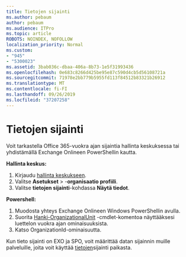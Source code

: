 ```yaml
---
title: Tietojen sijainti
ms.author: pebaum
author: pebaum
ms.audience: ITPro
ms.topic: article
ROBOTS: NOINDEX, NOFOLLOW
localization_priority: Normal
ms.custom:
- "945"
- "5300023"
ms.assetid: 3bab036c-dbaa-406a-8b73-1e5f31993436
ms.openlocfilehash: 0e683c8266d425be95e87c590d4cb5d56108721a
ms.sourcegitcommit: 71978e2bb779b5955fd113f84512b83321b26912
ms.translationtype: MT
ms.contentlocale: fi-FI
ms.lasthandoff: 09/26/2019
ms.locfileid: "37207258"
---
```

# <a name="data-location"></a>Tietojen sijainti

Voit tarkastella Office 365-vuokra ajan sijaintia hallinta keskuksessa tai yhdistämällä Exchange Onlineen PowerShellin kautta.


**Hallinta keskus:**
1. Kirjaudu [hallinta keskukseen](https://admin.microsoft.com/Adminportal/Home).
2. Valitse **Asetukset** > -**organisaatio profiili**.
3. Valitse **tietojen sijainti**-kohdassa **Näytä tiedot**.


**Powershell:**
1. Muodosta yhteys Exchange Onlineen Windows PowerShellin avulla.
2. Suorita [Hanki-OrganizationalUnit](https://docs.microsoft.com/en-us/powershell/module/exchange/active-directory/get-organizationalunit) -cmdlet-komentoa näyttääksesi luettelon vuokra ajan ominaisuuksista. 
3. Katso OrganizationId-ominaisuutta.

Kun tieto sijainti on EXO ja SPO, voit määrittää datan sijainnin muille palveluille, joita voit käyttää [tietojen](https://products.office.com/where-is-your-data-located)sijainti paikasta.